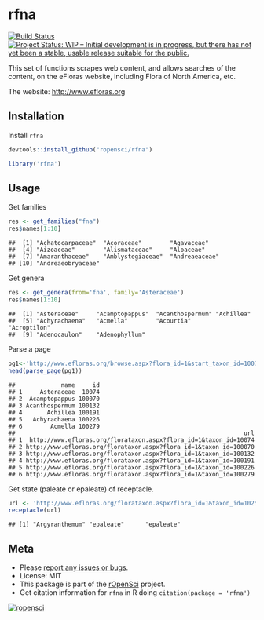 rfna
====

[![Build Status](https://travis-ci.org/ropensci/floras.svg?branch=master)](https://travis-ci.org/ropensci/floras) [![Project Status: WIP – Initial development is in progress, but there has not yet been a stable, usable release suitable for the public.](http://www.repostatus.org/badges/latest/wip.svg)](http://www.repostatus.org/#wip)


This set of functions scrapes web content, and allows searches of the content, on the eFloras website, including Flora of North America, etc.

The website: <http://www.efloras.org>

## Installation

Install `rfna`


```r
devtools::install_github("ropensci/rfna")
```


```r
library('rfna')
```

## Usage

Get families


```r
res <- get_families("fna")
res$names[1:10]
```

```
##  [1] "Achatocarpaceae"  "Acoraceae"        "Agavaceae"       
##  [4] "Aizoaceae"        "Alismataceae"     "Aloaceae"        
##  [7] "Amaranthaceae"    "Amblystegiaceae"  "Andreaeaceae"    
## [10] "Andreaeobryaceae"
```

Get genera


```r
res <- get_genera(from='fna', family='Asteraceae')
res$names[1:10]
```

```
##  [1] "Asteraceae"     "Acamptopappus"  "Acanthospermum" "Achillea"      
##  [5] "Achyrachaena"   "Acmella"        "Acourtia"       "Acroptilon"    
##  [9] "Adenocaulon"    "Adenophyllum"
```

Parse a page


```r
pg1<-'http://www.efloras.org/browse.aspx?flora_id=1&start_taxon_id=10074&page=1'
head(parse_page(pg1))
```

```
##             name     id
## 1     Asteraceae  10074
## 2  Acamptopappus 100070
## 3 Acanthospermum 100132
## 4       Achillea 100191
## 5   Achyrachaena 100226
## 6        Acmella 100279
##                                                                 url
## 1  http://www.efloras.org/florataxon.aspx?flora_id=1&taxon_id=10074
## 2 http://www.efloras.org/florataxon.aspx?flora_id=1&taxon_id=100070
## 3 http://www.efloras.org/florataxon.aspx?flora_id=1&taxon_id=100132
## 4 http://www.efloras.org/florataxon.aspx?flora_id=1&taxon_id=100191
## 5 http://www.efloras.org/florataxon.aspx?flora_id=1&taxon_id=100226
## 6 http://www.efloras.org/florataxon.aspx?flora_id=1&taxon_id=100279
```

Get state (paleate or epaleate) of receptacle.


```r
url <- 'http://www.efloras.org/florataxon.aspx?flora_id=1&taxon_id=102552'
receptacle(url)
```

```
## [1] "Argyranthemum" "epaleate"      "epaleate"
```

## Meta

* Please [report any issues or bugs](https://github.com/ropensci/rfna/issues).
* License: MIT
* This package is part of the [rOpenSci](https://ropensci.org/packages) project.
* Get citation information for `rfna` in R doing `citation(package = 'rfna')`

[![ropensci](https://ropensci.org/public_images/github_footer.png)](https://ropensci.org)
